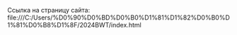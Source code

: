 Ссылка на страницу сайта:
file:///C:/Users/%D0%90%D0%BD%D0%B0%D1%81%D1%82%D0%B0%D1%81%D0%B8%D1%8F/2024BWT/index.html
